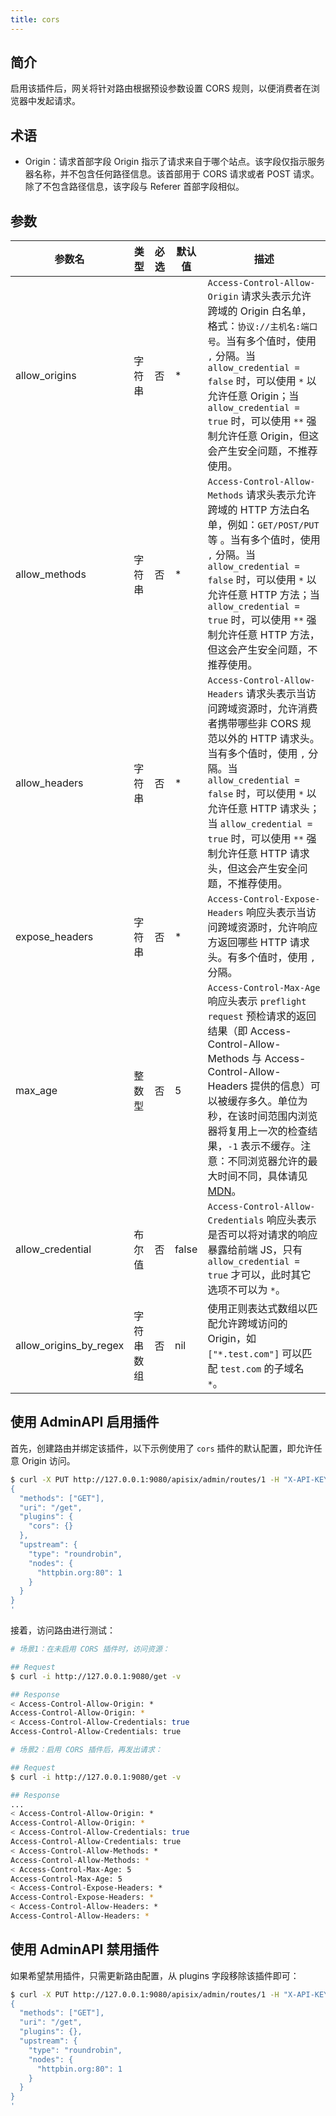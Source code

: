```yaml
---
title: cors
---
```


<!--
#
# Licensed to the Apache Software Foundation (ASF) under one or more
# contributor license agreements.  See the NOTICE file distributed with
# this work for additional information regarding copyright ownership.
# The ASF licenses this file to You under the Apache License, Version 2.0
# (the "License"); you may not use this file except in compliance with
# the License.  You may obtain a copy of the License at
#
#     http://www.apache.org/licenses/LICENSE-2.0
#
# Unless required by applicable law or agreed to in writing, software
# distributed under the License is distributed on an "AS IS" BASIS,
# WITHOUT WARRANTIES OR CONDITIONS OF ANY KIND, either express or implied.
# See the License for the specific language governing permissions and
# limitations under the License.
#
-->

## 简介

启用该插件后，网关将针对路由根据预设参数设置 CORS 规则，以便消费者在浏览器中发起请求。

## 术语

- Origin：请求首部字段 Origin 指示了请求来自于哪个站点。该字段仅指示服务器名称，并不包含任何路径信息。该首部用于 CORS 请求或者 POST 请求。除了不包含路径信息，该字段与 Referer 首部字段相似。

## 参数

| 参数名                 | 类型       | 必选 | 默认值 | 描述                                                                                                                                                                                                                                                                                                                                                                                                                |
| ---------------------- | ---------- | ---- | ------ | ------------------------------------------------------------------------------------------------------------------------------------------------------------------------------------------------------------------------------------------------------------------------------------------------------------------------------------------------------------------------------------------------------------------- |
| allow_origins          | 字符串     | 否   | *      | `Access-Control-Allow-Origin` 请求头表示允许跨域的 Origin 白名单，格式：`协议://主机名:端口号`。当有多个值时，使用 `,` 分隔。当 `allow_credential = false` 时，可以使用 `*` 以允许任意 Origin；当 `allow_credential = true` 时，可以使用 `**` 强制允许任意 Origin，但这会产生安全问题，不推荐使用。                                                                                                                 |
| allow_methods          | 字符串     | 否   | *      | `Access-Control-Allow-Methods` 请求头表示允许跨域的 HTTP 方法白名单，例如：`GET/POST/PUT` 等                                                                                                            。当有多个值时，使用 `,` 分隔。当 `allow_credential = false` 时，可以使用 `*` 以允许任意 HTTP 方法；当 `allow_credential = true` 时，可以使用 `**` 强制允许任意 HTTP 方法，但这会产生安全问题，不推荐使用。 |
| allow_headers          | 字符串     | 否   | *      | `Access-Control-Allow-Headers` 请求头表示当访问跨域资源时，允许消费者携带哪些非 CORS 规范以外的 HTTP 请求头。当有多个值时，使用 `,` 分隔。当 `allow_credential = false` 时，可以使用 `*` 以允许任意 HTTP 请求头；当 `allow_credential = true` 时，可以使用 `**` 强制允许任意 HTTP 请求头，但这会产生安全问题，不推荐使用。                                                                                          |
| expose_headers         | 字符串     | 否   | *      | `Access-Control-Expose-Headers` 响应头表示当访问跨域资源时，允许响应方返回哪些 HTTP 请求头。有多个值时，使用 `,` 分隔。                                                                                                                                                                                                                                                                                             |
| max_age                | 整数型     | 否   | 5      | `Access-Control-Max-Age` 响应头表示 `preflight request` 预检请求的返回结果（即 Access-Control-Allow-Methods 与 Access-Control-Allow-Headers 提供的信息）可以被缓存多久。单位为秒，在该时间范围内浏览器将复用上一次的检查结果，`-1` 表示不缓存。注意：不同浏览器允许的最大时间不同，具体请见 [MDN](https://developer.mozilla.org/zh-CN/docs/Web/HTTP/Headers/Access-Control-Max-Age)。                               |
| allow_credential       | 布尔值     | 否   | false  | `Access-Control-Allow-Credentials` 响应头表示是否可以将对请求的响应暴露给前端 JS，只有 `allow_credential = true` 才可以，此时其它选项不可以为 `*`。                                                                                                                                                                                                                                                                 |
| allow_origins_by_regex | 字符串数组 | 否   | nil    | 使用正则表达式数组以匹配允许跨域访问的 Origin，如 `["*.test.com"]` 可以匹配 `test.com` 的子域名 `*`。                                                                                                                                                                                                                                                                                                               |

## 使用 AdminAPI 启用插件

首先，创建路由并绑定该插件，以下示例使用了 `cors` 插件的默认配置，即允许任意 Origin 访问。

```bash
$ curl -X PUT http://127.0.0.1:9080/apisix/admin/routes/1 -H "X-API-KEY: edd1c9f034335f136f87ad84b625c8f1" -d '
{
  "methods": ["GET"],
  "uri": "/get",
  "plugins": {
    "cors": {}
  },
  "upstream": {
    "type": "roundrobin",
    "nodes": {
      "httpbin.org:80": 1
    }
  }
}
'
```

接着，访问路由进行测试：

```bash
# 场景1：在未启用 CORS 插件时，访问资源：

## Request
$ curl -i http://127.0.0.1:9080/get -v

## Response
< Access-Control-Allow-Origin: *
Access-Control-Allow-Origin: *
< Access-Control-Allow-Credentials: true
Access-Control-Allow-Credentials: true

# 场景2：启用 CORS 插件后，再发出请求：

## Request
$ curl -i http://127.0.0.1:9080/get -v

## Response
...
< Access-Control-Allow-Origin: *
Access-Control-Allow-Origin: *
< Access-Control-Allow-Credentials: true
Access-Control-Allow-Credentials: true
< Access-Control-Allow-Methods: *
Access-Control-Allow-Methods: *
< Access-Control-Max-Age: 5
Access-Control-Max-Age: 5
< Access-Control-Expose-Headers: *
Access-Control-Expose-Headers: *
< Access-Control-Allow-Headers: *
Access-Control-Allow-Headers: *
```

## 使用 AdminAPI 禁用插件

如果希望禁用插件，只需更新路由配置，从 plugins 字段移除该插件即可：

```bash
$ curl -X PUT http://127.0.0.1:9080/apisix/admin/routes/1 -H "X-API-KEY: edd1c9f034335f136f87ad84b625c8f1" -d '
{
  "methods": ["GET"],
  "uri": "/get",
  "plugins": {},
  "upstream": {
    "type": "roundrobin",
    "nodes": {
      "httpbin.org:80": 1
    }
  }
}
'
```

